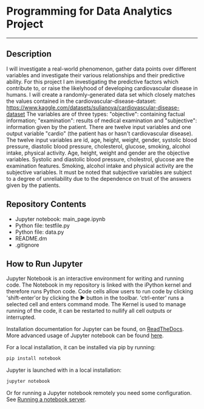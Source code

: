 # Programming for Data Analytics Project
---
## Description
 I will investigate a real-world phenomenon, gather data points over different variables and investigate their various relationships and their predictive ability. For this project I am investigating the predictive factors which contribute to, or raise the likelyhood of developing cardiovascular disease in humans. I will create a randomly-generated data set which closely matches the values contained in the cardiovascular-disease-dataset: https://www.kaggle.com/datasets/sulianova/cardiovascular-disease-dataset  The variables are of three types: "objective": containing factual information; "examination": results of medical examination and "subjective": information given by the patient. There are twelve input variables and one output variable "cardio" (the patient has or hasn't cardiovascular disease). The twelve input variables are id, age, height, weight, gender, systolic blood pressure, diastolic blood pressure, cholesterol, glucose, smoking, alcohol intake, physical activity. Age, height, weight and gender are the objective variables. Systolic and diastolic blood pressure, cholestrol, glucose are the examination features. Smoking, alcohol intake and physical activity are the subjective variables. It must be noted that subjective variables are subject to a degree of unreliability due to the dependence on trust of the answers given by the patients. 

## Repository Contents
- Jupyter notebook: main_page.ipynb
- Python file: testfile.py
- Python file: data.py
- README.dm
- .gitignore 

## How to Run Jupyter
Jupyter Notebook is an interactive environment for writing and running code. The Notebook in my repository is linked with the iPython kernel and therefore runs Python code. Code cells allow users to run code by clicking 'shift-enter'or by clicking the ▶ button in the toolbar. 'ctrl-enter' runs a selected cell and enters command mode. The Kernel is used to manage running of the code, it can be restarted to nullify all cell outputs or interrupted.

Installation documentation for Jupyter can be found, on [ReadTheDocs](https://docs.jupyter.org/en/latest/install.html). More advanced usage of Jupyter notebook can be found [here](https://jupyter-notebook.readthedocs.io/en/latest/).

For a local installation, it can be installed via pip by running:
``` python
pip install notebook
```
Jupyter is launched with in a local installation:
``` python
jupyter notebook
```
Or for running a Jupyter notebook remotely you need some configuration. See [Running a notebook server](https://jupyter-notebook.readthedocs.io/en/stable/public_server.html).
